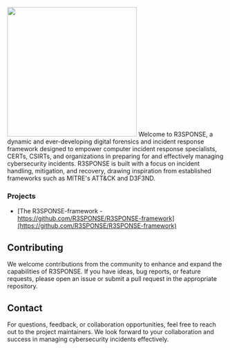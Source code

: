 
<img src='https://github.com/R3SPONSE/R3SPONSE-framework/blob/main/img/shared/R3SPONSE-DFIR-logo-color-no-bg.svg?raw=true' width='300'>
Welcome to R3SPONSE, a dynamic and ever-developing digital forensics and incident response framework designed to empower computer incident response specialists, CERTs, CSIRTs, and organizations in preparing for and effectively managing cybersecurity incidents. R3SPONSE is built with a focus on incident handling, mitigation, and recovery, drawing inspiration from established frameworks such as MITRE's ATT&CK and D3F3ND.

### Projects
- [The R3SPONSE-framework - https://github.com/R3SPONSE/R3SPONSE-framework](https://github.com/R3SPONSE/R3SPONSE-framework)

## Contributing

We welcome contributions from the community to enhance and expand the capabilities of R3SPONSE. If you have ideas, bug reports, or feature requests, please open an issue or submit a pull request in the appropriate repository.

## Contact

For questions, feedback, or collaboration opportunities, feel free to reach out to the project maintainers. We look forward to your collaboration and success in managing cybersecurity incidents effectively.
